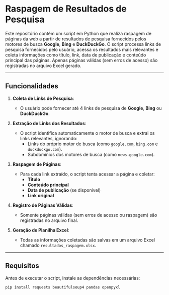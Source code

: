 # Raspagem de Resultados de Pesquisa

Este repositório contém um script em Python que realiza raspagem de páginas da web a partir de resultados de pesquisa fornecidos pelos motores de busca **Google**, **Bing** e **DuckDuckGo**. O script processa links de pesquisa fornecidos pelo usuário, acessa os resultados mais relevantes e coleta informações como título, link, data de publicação e conteúdo principal das páginas. Apenas páginas válidas (sem erros de acesso) são registradas no arquivo Excel gerado.

---

## **Funcionalidades**

1. **Coleta de Links de Pesquisa**:
   - O usuário pode fornecer até 4 links de pesquisa de **Google**, **Bing** ou **DuckDuckGo**.

2. **Extração de Links dos Resultados**:
   - O script identifica automaticamente o motor de busca e extrai os links relevantes, ignorando:
     - Links do próprio motor de busca (como `google.com`, `bing.com` e `duckduckgo.com`).
     - Subdomínios dos motores de busca (como `news.google.com`).

3. **Raspagem de Páginas**:
   - Para cada link extraído, o script tenta acessar a página e coletar:
     - **Título**
     - **Conteúdo principal**
     - **Data de publicação** (se disponível)
     - **Link original**

4. **Registro de Páginas Válidas**:
   - Somente páginas válidas (sem erros de acesso ou raspagem) são registradas no arquivo final.

5. **Geração de Planilha Excel**:
   - Todas as informações coletadas são salvas em um arquivo Excel chamado `resultados_raspagem.xlsx`.

---

## **Requisitos**

Antes de executar o script, instale as dependências necessárias:

```bash
pip install requests beautifulsoup4 pandas openpyxl
